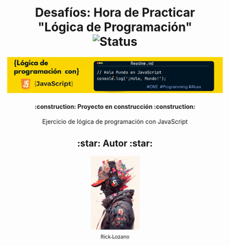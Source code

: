 <div align="center">
  <h1>
    Desafíos: Hora de Practicar<br>
    "Lógica de Programación"<br>
    <img src="https://img.shields.io/badge/STATUS-EN%20DESAROLLO-green" alt="Status">
  </h1>
  <a href="#">
    <img src="Images/Banner JavaScript para Github.png" alt="Banner JavaScript">
  </a>
</div>
<h4 align="center">:construction: Proyecto en construcción :construction:</h4>
<p align="center">Ejercicio de lógica de programación con JavaScript</p>
  <h2 align="center">:star: Autor :star:</h2>
<div align="center">
  <img src="Images/Avatar GirHub.jpeg" width="115" alt="Avatar de Rick Lozano"><br>
  <a href="https://github.com/RickL1982"><sub>Rick Lozano</sub></a>
</div>
